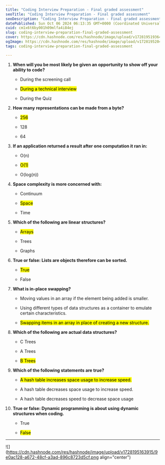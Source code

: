 ```yaml
---
title: "Coding Interview Preparation - Final graded assessment"
seoTitle: "Coding Interview Preparation - Final graded assessment"
seoDescription: "Coding Interview Preparation - Final graded assessment"
datePublished: Sun Oct 06 2024 06:13:35 GMT+0000 (Coordinated Universal Time)
cuid: cm1x6t6by001h09mlfa4i84ej
slug: coding-interview-preparation-final-graded-assessment
cover: https://cdn.hashnode.com/res/hashnode/image/upload/v1728195193645/229ff6ce-d323-4ad1-b987-c2bbbad9fcf7.png
ogImage: https://cdn.hashnode.com/res/hashnode/image/upload/v1728195204616/accf7e38-a436-4762-9d57-65cef34c0a12.png
tags: coding-interview-preparation-final-graded-assessment

---
```


1. **When will you be most likely be given an opportunity to show off your ability to code?**
    
    * During the screening call
        
    * <mark>During a technical interview</mark>
        
    * During the Quiz
        
2. **How many representations can be made from a byte?**
    
    * <mark>256</mark>
        
    * 128
        
    * 64
        
3. **If an application returned a result after one computation it ran in:**
    
    * O(n)
        
    * <mark>O(1)</mark>
        
    * O(log(n))
        
4. **Space complexity is more concerned with:**
    
    * Continuum
        
    * <mark>Space</mark>
        
    * Time
        
5. **Which of the following are linear structures?**
    
    * <mark>Arrays</mark>
        
    * Trees
        
    * Graphs
        
6. **True or false: Lists are objects therefore can be sorted.**
    
    * <mark>True</mark>
        
    * False
        
7. **What is in-place swapping?**
    
    * Moving values in an array if the element being added is smaller.
        
    * Using different types of data structures as a container to emulate certain characteristics.
        
    * <mark>Swapping items in an array in place of creating a new structure.</mark>
        
8. **Which of the following are actual data structures?**
    
    * C Trees
        
    * A Trees
        
    * <mark>B Trees</mark>
        
9. **Which of the following statements are true?**
    
    * <mark>A hash table increases space usage to increase speed.</mark>
        
    * A hash table decreases space usage to increase speed.
        
    * A hash table decreases speed to decrease space usage
        
10. **True or false: Dynamic programming is about using dynamic structures when coding.**
    
    * True
        
    * <mark>False</mark>
        

---

![](https://cdn.hashnode.com/res/hashnode/image/upload/v1728195163915/9e0ac128-a672-48cf-a3ad-896c8723d5cf.png align="center")